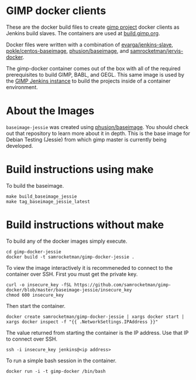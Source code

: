# GIMP docker clients

These are the docker build files to create [gimp project][gimp] docker clients
as Jenkins build slaves.  The containers are used at
[build.gimp.org][gimp-build].

Docker files were written with a combination of
[evarga/jenkins-slave][jenkins-slave],
[pokle/centos-baseimage][centos-baseimage], [phusion/baseimage][phusion], and
[samrocketman/jervis-docker][jervis-docker].

The gimp-docker container comes out of the box with all of the required
prerequisites to build GIMP, BABL, and GEGL.  This same image is used by the
[GIMP Jenkins instance][gimp-build] to build the projects inside of a
container environment.

# About the Images

`baseimage-jessie` was created using [phusion/baseimage][phusion].  You should
check out that repository to learn more about it in depth.  This is the base
image for Debian Testing (Jessie) from which gimp master is currently being
developed.

# Build instructions using make

To build the baseimage.

```
make build_baseimage_jessie
make tag_baseimage_jessie_latest
```

# Build instructions without make

To build any of the docker images simply execute.

```
cd gimp-docker-jessie
docker build -t samrocketman/gimp-docker-jessie .
```

To view the image interactively it is recommeneded to connect to the container
over SSH.  First you must get the private key.

```
curl -o insecure_key -fSL https://github.com/samrocketman/gimp-docker/blob/master/baseimage-jessie/insecure_key
chmod 600 insecure_key
```

Then start the container.

```
docker create samrocketman/gimp-docker-jessie | xargs docker start | xargs docker inspect -f "{{ .NetworkSettings.IPAddress }}"
```

The value returned from starting the container is the IP address.  Use that IP
to connect over SSH.

```
ssh -i insecure_key jenkins@<ip address>
```

To run a simple bash session in the container.

```
docker run -i -t gimp-docker /bin/bash
```

[centos-baseimage]: https://github.com/pokle/centos-baseimage/blob/master/image/Dockerfile
[gimp-build]: https://build.gimp.org/
[gimp]: http://www.gimp.org/
[jenkins-slave]: https://github.com/evarga/docker-images/blob/master/jenkins-slave/Dockerfile
[jervis-docker]: https://github.com/samrocketman/jervis-docker
[jervis]: https://github.com/samrocketman/jervis
[phusion]: https://github.com/phusion/baseimage-docker
